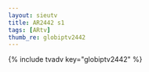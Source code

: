 ```yaml
--- 
layout: sieutv
title: AR2442 s1
tags: [ARtv]
thumb_re: globiptv2442
---
```

{% include tvadv key="globiptv2442" %} 
